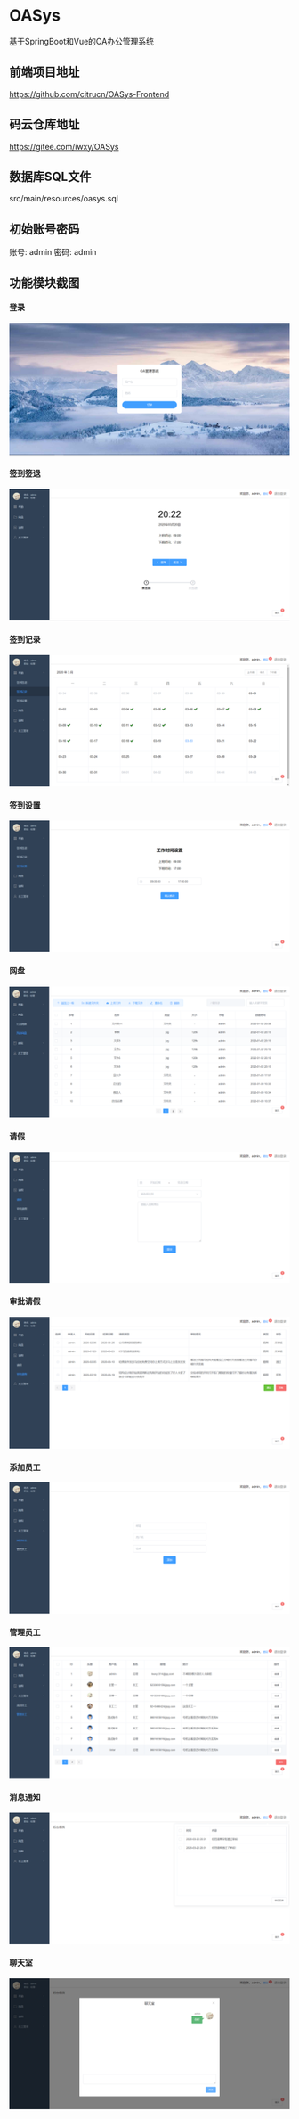 # OASys
基于SpringBoot和Vue的OA办公管理系统
## 前端项目地址
https://github.com/citrucn/OASys-Frontend
## 码云仓库地址
https://gitee.com/iwxy/OASys
## 数据库SQL文件
src/main/resources/oasys.sql 
## 初始账号密码
账号: admin 密码: admin
## 功能模块截图
#### 登录
![登陆页面](screenshot/登录.png)
#### 签到签退
![签到签退页面](screenshot/签到签退.png)
#### 签到记录
![签到记录页面](screenshot/签到记录.png)
#### 签到设置
![签到设置页面](screenshot/签到设置.png)
#### 网盘
![网盘页面](screenshot/网盘.png)
#### 请假
![请假页面](screenshot/请假.png)
#### 审批请假
![审批请假页面](screenshot/审批请假.png)
#### 添加员工
![添加员工页面](screenshot/添加员工.png)
#### 管理员工
![管理员工页面](screenshot/管理员工.png)
#### 消息通知
![消息通知页面](screenshot/消息通知.png)
#### 聊天室
![聊天室页面](screenshot/聊天室.png)
